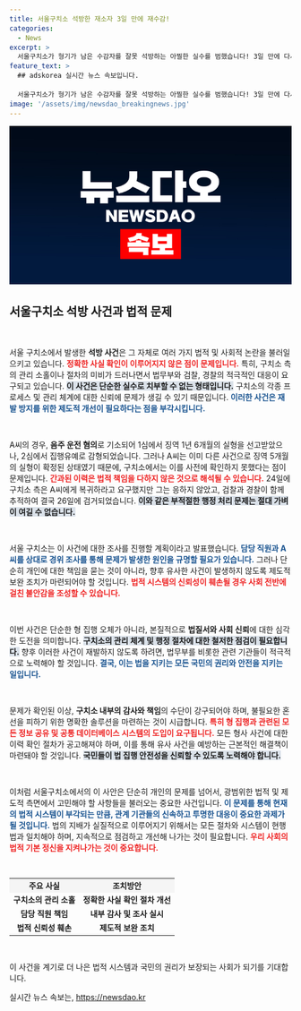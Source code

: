 ```yaml
---
title: 서울구치소 석방한 재소자 3일 만에 재수감!
categories:
  - News
excerpt: >
  서울구치소가 형기가 남은 수감자를 잘못 석방하는 아찔한 실수를 범했습니다! 3일 만에 다시 검거된 A씨의 파란만장한 이야기, 궁금하지 않으신가요?
feature_text: >
  ## adskorea 실시간 뉴스 속보입니다.

  서울구치소가 형기가 남은 수감자를 잘못 석방하는 아찔한 실수를 범했습니다! 3일 만에 다시 검거된 A씨의 파란만장한 이야기, 궁금하지 않으신가요?
image: '/assets/img/newsdao_breakingnews.jpg'
---
```


<p><img src="/assets/img/newsdao_breakingnews.jpg" alt="adskorea 속보" /></p>

<h2 data-ke-size="size26">서울구치소 석방 사건과 법적 문제</h2>

<p data-ke-size="size16">&nbsp;</p>

<p>서울 구치소에서 발생한 <strong>석방 사건</strong>은 그 자체로 여러 가지 법적 및 사회적 논란을 불러일으키고 있습니다. <b><span style="color: #ee2323;">정확한 사실 확인이 이루어지지 않은 점이 문제입니다.</span></b> 특히, 구치소 측의 관리 소홀이나 절차의 미비가 드러나면서 법무부와 검찰, 경찰의 적극적인 대응이 요구되고 있습니다. <b><span style="background-color: #21538527;">이 사건은 단순한 실수로 치부할 수 없는 형태입니다.</span></b> 구치소의 각종 프로세스 및 관리 체계에 대한 신뢰에 문제가 생길 수 있기 때문입니다. <b><span style="color: #1a5490;">이러한 사건은 재발 방지를 위한 제도적 개선이 필요하다는 점을 부각시킵니다.</span></b> </p>

<p data-ke-size="size16">&nbsp;</p>

<p>A씨의 경우, <strong>음주 운전 혐의</strong>로 기소되어 1심에서 징역 1년 6개월의 실형을 선고받았으나, 2심에서 집행유예로 감형되었습니다. 그러나 A씨는 이미 다른 사건으로 징역 5개월의 실형이 확정된 상태였기 때문에, 구치소에서는 이를 사전에 확인하지 못했다는 점이 문제입니다. <b><span style="color: #ee2323;">간과된 이력은 법적 책임을 다하지 않은 것으로 해석될 수 있습니다.</span></b> 24일에 구치소 측은 A씨에게 복귀하라고 요구했지만 그는 응하지 않았고, 검찰과 경찰이 함께 추적하여 결국 26일에 검거되었습니다. <b><span style="background-color: #21538527;">이와 같은 부적절한 행정 처리 문제는 절대 가벼이 여길 수 없습니다.</span></b> </p>

<p data-ke-size="size16">&nbsp;</p>

<p>서울 구치소는 이 사건에 대한 조사를 진행할 계획이라고 발표했습니다. <b><span style="color: #1a5490;">담당 직원과 A씨를 상대로 경위 조사를 통해 문제가 발생한 원인을 규명할 필요가 있습니다.</span></b> 그러나 단순히 개인에 대한 책임을 묻는 것이 아니라, 향후 유사한 사건이 발생하지 않도록 제도적 보완 조치가 마련되어야 할 것입니다. <b><span style="color: #ee2323;">법적 시스템의 신뢰성이 훼손될 경우 사회 전반에 걸친 불안감을 조성할 수 있습니다.</span></b> </p>

<p data-ke-size="size16">&nbsp;</p>

<p>이번 사건은 단순한 형 집행 오체가 아니라, 본질적으로 <strong>법질서와 사회 신뢰</strong>에 대한 심각한 도전을 의미합니다. <b><span style="background-color: #21538527;">구치소의 관리 체계 및 행정 절차에 대한 철저한 점검이 필요합니다.</span></b> 향후 이러한 사건이 재발하지 않도록 하려면, 법무부를 비롯한 관련 기관들이 적극적으로 노력해야 할 것입니다. <b><span style="color: #1a5490;">결국, 이는 법을 지키는 모든 국민의 권리와 안전을 지키는 일입니다.</span></b> </p>

<p data-ke-size="size16">&nbsp;</p>

<p>문제가 확인된 이상, <strong>구치소 내부의 감사와 책임</strong>의 수단이 강구되어야 하며, 불필요한 혼선을 피하기 위한 명확한 솔루션을 마련하는 것이 시급합니다. <b><span style="color: #ee2323;">특히 형 집행과 관련된 모든 정보 공유 및 공통 데이터베이스 시스템의 도입이 요구됩니다.</span></b> 모든 형사 사건에 대한 이력 확인 절차가 공고해져야 하며, 이를 통해 유사 사건을 예방하는 근본적인 해결책이 마련돼야 할 것입니다. <b><span style="background-color: #21538527;">국민들이 법 집행 안전성을 신뢰할 수 있도록 노력해야 합니다.</span></b> </p>

<p data-ke-size="size16">&nbsp;</p>

<p>이처럼 서울구치소에서의 이 사안은 단순히 개인의 문제를 넘어서, 광범위한 법적 및 제도적 측면에서 고민해야 할 사항들을 불러오는 중요한 사건입니다. <b><span style="color: #1a5490;">이 문제를 통해 현재의 법적 시스템이 부각되는 만큼, 관계 기관들의 신속하고 투명한 대응이 중요한 과제가 될 것입니다.</span></b>  법의 지배가 실질적으로 이루어지기 위해서는 모든 절차와 시스템이 현행법과 일치해야 하며, 지속적으로 점검하고 개선해 나가는 것이 필요합니다. <b><span style="color: #ee2323;">우리 사회의 법적 기본 정신을 지켜나가는 것이 중요합니다.</span></b> </p>

<p data-ke-size="size16">&nbsp;</p>

<table style="width: 100%; border-collapse: collapse;">
<tr style="background-color: #f5f5f5;">
<td style="text-align: center; height: 17px;"><b>주요 사실</b></td>
<td style="text-align: center; height: 17px;"><b>조치방안</b></td>
</tr>
<tr>
<td style="text-align: center; height: 17px;"><b>구치소의 관리 소홀</b></td>
<td style="text-align: center; height: 17px;"><b>정확한 사실 확인 절차 개선</b></td>
</tr>
<tr>
<td style="text-align: center; height: 17px;"><b>담당 직원 책임</b></td>
<td style="text-align: center; height: 17px;"><b>내부 감사 및 조사 실시</b></td>
</tr>
<tr>
<td style="text-align: center; height: 17px;"><b>법적 신뢰성 훼손</b></td>
<td style="text-align: center; height: 17px;"><b>제도적 보완 조치</b></td>
</tr>
</table>

<p data-ke-size="size16">&nbsp;</p>

<p>이 사건을 계기로 더 나은 법적 시스템과 국민의 권리가 보장되는 사회가 되기를 기대합니다. </p>
실시간 뉴스 속보는, <a href="https://newsdao.kr" rel="dofollow">https://newsdao.kr</a>


